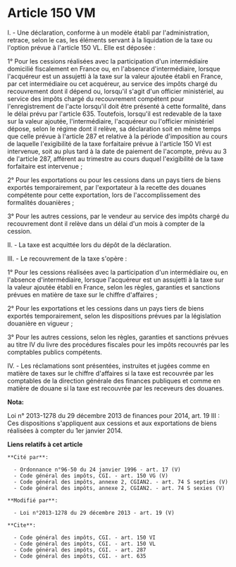 # Article 150 VM

I. - Une déclaration, conforme à un modèle établi par l'administration, retrace, selon le cas, les éléments servant à la
liquidation de la taxe ou l'option prévue à l'article 150 VL. Elle est déposée : 

1° Pour les cessions réalisées avec la participation d'un intermédiaire domicilié fiscalement en France ou, en l'absence
d'intermédiaire, lorsque l'acquéreur est un assujetti à la taxe sur la valeur ajoutée établi en France, par cet intermédiaire
ou cet acquéreur, au service des impôts chargé du recouvrement dont il dépend ou, lorsqu'il s'agit d'un officier ministériel,
au service des impôts chargé du recouvrement compétent pour l'enregistrement de l'acte lorsqu'il doit être présenté à cette
formalité, dans le délai prévu par l'article 635. Toutefois, lorsqu'il est redevable de la taxe sur la valeur ajoutée,
l'intermédiaire, l'acquéreur ou l'officier ministériel dépose, selon le régime dont il relève, sa déclaration soit en même
temps que celle prévue à l'article 287 et relative à la période d'imposition au cours de laquelle l'exigibilité de la taxe
forfaitaire prévue à l'article 150 VI est intervenue, soit au plus tard à la date de paiement de l'acompte, prévu au 3 de
l'article 287, afférent au trimestre  au cours duquel l'exigibilité de la taxe forfaitaire est intervenue ; 

2° Pour les exportations ou pour les cessions dans un pays tiers de biens exportés temporairement, par l'exportateur à la
recette des douanes compétente pour cette exportation, lors de l'accomplissement des formalités douanières ; 

3° Pour les autres cessions, par le vendeur au service des impôts chargé du recouvrement dont il relève dans un délai d'un
mois à compter de la cession. 

II. - La taxe est acquittée lors du dépôt de la déclaration. 

III. - Le recouvrement de la taxe s'opère : 

1° Pour les cessions réalisées avec la participation d'un intermédiaire ou, en l'absence d'intermédiaire, lorsque l'acquéreur
est un assujetti à la taxe sur la valeur ajoutée établi en France, selon les règles, garanties et sanctions prévues en
matière de taxe sur le chiffre d'affaires ; 

2° Pour les exportations et les cessions dans un pays tiers de biens exportés temporairement, selon les dispositions prévues
par la législation douanière en vigueur ; 

3° Pour les autres cessions, selon les règles, garanties et sanctions prévues au titre IV du livre des procédures fiscales
pour les impôts recouvrés par les comptables publics compétents. 

IV. - Les réclamations sont présentées, instruites et jugées comme en matière de taxes sur le chiffre d'affaires si la taxe
est recouvrée par les comptables de la direction générale des finances publiques et comme en matière de douane si la taxe est
recouvrée par les receveurs des douanes.

**Nota:**

Loi n° 2013-1278 du 29 décembre 2013 de finances pour 2014, art. 19 III : Ces dispositions s'appliquent aux cessions et aux
exportations de biens réalisées à compter du 1er janvier 2014.

**Liens relatifs à cet article**

	**Cité par**:

	  - Ordonnance n°96-50 du 24 janvier 1996 - art. 17 (V)
	  - Code général des impôts, CGI. - art. 150 VG (V)
	  - Code général des impôts, annexe 2, CGIAN2. - art. 74 S septies (V)
	  - Code général des impôts, annexe 2, CGIAN2. - art. 74 S sexies (V)

	**Modifié par**:

	  - Loi n°2013-1278 du 29 décembre 2013 - art. 19 (V)

	**Cite**:

	  - Code général des impôts, CGI. - art. 150 VI
	  - Code général des impôts, CGI. - art. 150 VL
	  - Code général des impôts, CGI. - art. 287
	  - Code général des impôts, CGI. - art. 635
